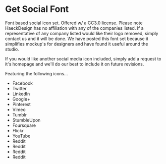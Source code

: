 Get Social Font
=============

Font based social icon set. Offered w/ a CC3.0 license. Please note HaeckDesign has no affiliation with any of the companies listed. If a representative of any company listed would like their logo removed, simply contact us and it will be done. We have posted this font set because it simplifies mockup's for designers and have found it useful around the studio.

If you would like another social media icon included, simply add a request to it's homepage and we'll do our best to include it on future revisions.

Featuring the following icons...

<ul>
<li>Facebook</li>
<li>Twitter</li>
<li>LinkedIn</li>
<li>Google+</li>
<li>Pinterest</li>
<li>Vimeo</li>
<li>Tumblr</li>
<li>StumbleUpon</li>
<li>Foursquare</li>
<li>Flickr</li>
<li>YouTube</li>
<li>Reddit</li>
<li>Reddit</li>
<li>Reddit</li>
<li>Reddit</li>
</ul>

